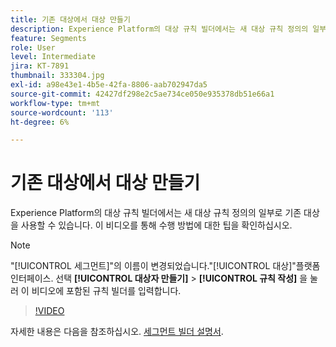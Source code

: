 ```yaml
---
title: 기존 대상에서 대상 만들기
description: Experience Platform의 대상 규칙 빌더에서는 새 대상 규칙 정의의 일부로 기존 대상을 사용할 수 있습니다. 이 비디오를 통해 수행 방법에 대한 팁을 확인하십시오.
feature: Segments
role: User
level: Intermediate
jira: KT-7891
thumbnail: 333304.jpg
exl-id: a98e43e1-4b5e-42fa-8806-aab702947da5
source-git-commit: 42427df298e2c5ae734ce050e935378db51e66a1
workflow-type: tm+mt
source-wordcount: '113'
ht-degree: 6%

---
```


# 기존 대상에서 대상 만들기

Experience Platform의 대상 규칙 빌더에서는 새 대상 규칙 정의의 일부로 기존 대상을 사용할 수 있습니다. 이 비디오를 통해 수행 방법에 대한 팁을 확인하십시오.

>[!NOTE]
>
> &quot;[!UICONTROL 세그먼트]&quot;의 이름이 변경되었습니다.&quot;[!UICONTROL 대상]&quot;플랫폼 인터페이스. 선택 **[!UICONTROL 대상자 만들기]** > **[!UICONTROL 규칙 작성]** 을 눌러 이 비디오에 포함된 규칙 빌더를 입력합니다.

>[!VIDEO](https://video.tv.adobe.com/v/333304/?quality=12&learn=on)

자세한 내용은 다음을 참조하십시오. [세그먼트 빌더 설명서](https://experienceleague.adobe.com/docs/experience-platform/segmentation/ui/segment-builder.html).
